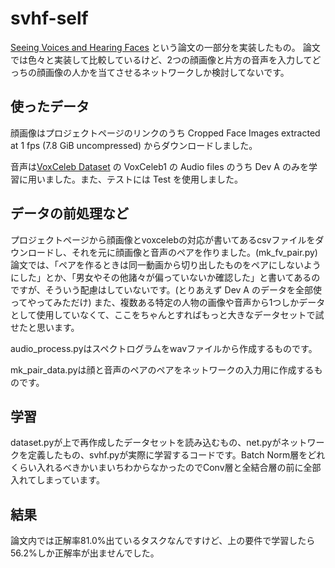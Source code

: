 # svhf-self
[Seeing Voices and Hearing Faces](http://www.robots.ox.ac.uk/~vgg/research/CMBiometrics/) という論文の一部分を実装したもの。 論文では色々と実装して比較しているけど、2つの顔画像と片方の音声を入力してどっちの顔画像の人かを当てさせるネットワークしか検討してないです。

## 使ったデータ
顔画像はプロジェクトページのリンクのうち Cropped Face Images extracted at 1 fps (7.8 GiB uncompressed) からダウンロードしました。

音声は[VoxCeleb Dataset](http://www.robots.ox.ac.uk/~vgg/data/voxceleb/) の VoxCeleb1 の Audio files のうち Dev A のみを学習に用いました。また、テストには Test を使用しました。

## データの前処理など
プロジェクトページから顔画像とvoxcelebの対応が書いてあるcsvファイルをダウンロードし、それを元に顔画像と音声のペアを作りました。(mk_fv_pair.py) 論文では、「ペアを作るときは同一動画から切り出したものをペアにしないようにした」とか、「男女やその他諸々が偏っていないか確認した」と書いてあるのですが、そういう配慮はしていないです。(とりあえず Dev A のデータを全部使ってやってみただけ) また、複数ある特定の人物の画像や音声から1つしかデータとして使用していなくて、ここをちゃんとすればもっと大きなデータセットで試せたと思います。

audio_process.pyはスペクトログラムをwavファイルから作成するものです。

mk_pair_data.pyは顔と音声のペアのペアをネットワークの入力用に作成するものです。

## 学習
dataset.pyが上で再作成したデータセットを読み込むもの、net.pyがネットワークを定義したもの、svhf.pyが実際に学習するコードです。Batch Norm層をどれくらい入れるべきかいまいちわからなかったのでConv層と全結合層の前に全部入れてしまっています。

## 結果
論文内では正解率81.0%出ているタスクなんですけど、上の要件で学習したら56.2%しか正解率が出ませんでした。
